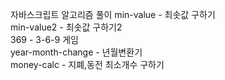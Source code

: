 자바스크립트 알고리즘 풀이
min-value - 최솟값 구하기<br>
min-value2 - 최솟값 구하기2<br>
369 - 3-6-9 게임 <br>
year-month-change - 년월변환기<br>
money-calc - 지폐,동전 최소개수 구하기<br>